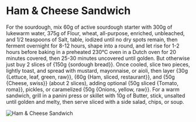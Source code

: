 # Ham & Cheese Sandwich

For the sourdough, mix 60g of active sourdough starter with 300g of lukewarm water, 375g of Flour, wheat, all-purpose, enriched, unbleached, and 1/2 teaspoons of Salt, table, iodized until no dry spots remain, then ferment overnight for 8-12 hours, shape into a round, and let rise for 1-2 hours before baking in a preheated 230°C oven in a Dutch oven for 20 minutes covered, then 25-30 minutes uncovered until golden. But otherwise just buy 2 slices of {150g {sordough bread}}. Once cooled, slice two pieces, lightly toast, and spread with mustard, mayonnaise, or aioli, then layer {30g {Lettuce, leaf, green, raw}}, {60g {Ham, sliced, restaurant}}, and {50g {Cheese, swiss}} (about 2 slices), adding optional {50g sliced {Tomato, roma}}, pickles, or caramelized {50g {Onions, yellow, raw}}. For a warm sandwich, grill in a panini press or skillet with 10g of Butter, stick, unsalted until golden and melty, then serve sliced with a side salad, chips, or soup. 

![Ham & Cheese Sandwich](../../MealPlanner/meals/images/hamcheesesandwich.jpg)